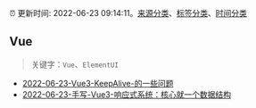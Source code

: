 :alarm_clock: 更新时间: 2022-06-23 09:14:11。[来源分类](../README.md)、[标签分类](../TAGS.md)、[时间分类](../TIMELINE.md)

## Vue


> 关键字：`Vue`、`ElementUI`



- [2022-06-23-Vue3-KeepAlive-的一些问题](https://www.v2ex.com/t/861673) 
- [2022-06-23-手写-Vue3-响应式系统：核心就一个数据结构](https://toutiao.io/k/yivgwsm) 